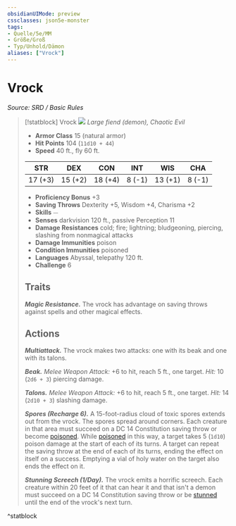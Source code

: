 ```yaml
---
obsidianUIMode: preview
cssclasses: json5e-monster
tags:
- Quelle/5e/MM
- Größe/Groß
- Typ/Unhold/Dämon
aliases: ["Vrock"]
---
```

# Vrock
*Source: SRD / Basic Rules*  

> [!statblock] Vrock
> ![](compendium/bestiary/fiend/token/vrock.png#token)
> *Large fiend (demon), Chaotic Evil*
> 
> - **Armor Class** 15  (natural armor)
> - **Hit Points** 104 (`11d10 + 44`)
> - **Speed** 40 ft., fly 60 ft.
> 
> |STR|DEX|CON|INT|WIS|CHA|
> |:---:|:---:|:---:|:---:|:---:|:---:|
> |17 (+3)|15 (+2)|18 (+4)| 8 (-1)|13 (+1)| 8 (-1)|
> 
> - **Proficiency Bonus** +3
> - **Saving Throws** Dexterity +5, Wisdom +4, Charisma +2
> - **Skills** ⏤
> - **Senses** darkvision 120 ft., passive Perception 11
> - **Damage Resistances** cold; fire; lightning; bludgeoning, piercing, slashing from nonmagical attacks
> - **Damage Immunities** poison
> - **Condition Immunities** poisoned
> - **Languages** Abyssal, telepathy 120 ft.
> - **Challenge** 6
> 
> ## Traits
> 
> ***Magic Resistance.*** The vrock has advantage on saving throws against spells and other magical effects.
> 
> ## Actions
> 
> ***Multiattack.*** The vrock makes two attacks: one with its beak and one with its talons.
> 
> ***Beak.*** *Melee Weapon Attack:* +6 to hit, reach 5 ft., one target. *Hit:* 10 (`2d6 + 3`) piercing damage.
> 
> ***Talons.*** *Melee Weapon Attack:* +6 to hit, reach 5 ft., one target. *Hit:* 14 (`2d10 + 3`) slashing damage.
> 
> ***Spores (Recharge 6).*** A 15-foot-radius cloud of toxic spores extends out from the vrock. The spores spread around corners. Each creature in that area must succeed on a DC 14 Constitution saving throw or become [poisoned](rules/conditions.md#poisoned). While [poisoned](rules/conditions.md#poisoned) in this way, a target takes 5 (`1d10`) poison damage at the start of each of its turns. A target can repeat the saving throw at the end of each of its turns, ending the effect on itself on a success. Emptying a vial of holy water on the target also ends the effect on it.
> 
> ***Stunning Screech (1/Day).*** The vrock emits a horrific screech. Each creature within 20 feet of it that can hear it and that isn't a demon must succeed on a DC 14 Constitution saving throw or be [stunned](rules/conditions.md#stunned) until the end of the vrock's next turn.
^statblock